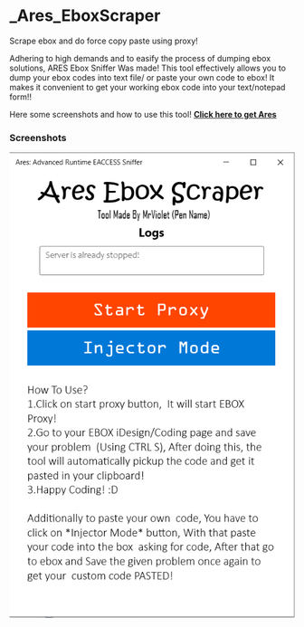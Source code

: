# _Ares_EboxScraper
Scrape ebox and do force copy paste using proxy!

Adhering to high demands and to easify the process of dumping ebox solutions, ARES Ebox Sniffer Was made! This tool effectively allows you to dump your ebox codes into text file/ or paste your own code to ebox! It makes it convenient to get your working ebox code into your text/notepad form!!

Here some screenshots and how to use this tool! **[Click here to get Ares](https://github.com/hari01584/_Ares_EboxScraper/releases)**
### Screenshots
![Alt text](/Screenshots/ares01.png?raw=true "Ares GUI SS")
